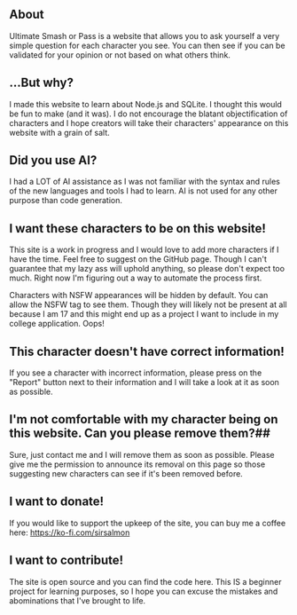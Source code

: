 ## About
Ultimate Smash or Pass is a website that allows you to ask yourself a very simple question for each character you see. You can then see if you can be validated for your opinion or not based on what others think.

## ...But why?
I made this website to learn about Node.js and SQLite. I thought this would be fun to make (and it was). I do not encourage the blatant objectification of characters and I hope creators will take their characters' appearance on this website with a grain of salt.

## Did you use AI?
I had a LOT of AI assistance as I was not familiar with the syntax and rules of the new languages and tools I had to learn. AI is not used for any other purpose than code generation.

## I want these characters to be on this website!
This site is a work in progress and I would love to add more characters if I have the time. Feel free to suggest on the GitHub page. Though I can't guarantee that my lazy ass will uphold anything, so please don't expect too much. Right now I'm figuring out a way to automate the process first.

Characters with NSFW appearances will be hidden by default. You can allow the NSFW tag to see them. Though they will likely not be present at all because I am 17 and this might end up as a project I want to include in my college application. Oops!

## This character doesn't have correct information!
If you see a character with incorrect information, please press on the "Report" button next to their information and I will take a look at it as soon as possible.

## I'm not comfortable with my character being on this website. Can you please remove them?##
Sure, just contact me and I will remove them as soon as possible. Please give me the permission to announce its removal on this page so those suggesting new characters can see if it's been removed before.

## I want to donate!
If you would like to support the upkeep of the site, you can buy me a coffee here: https://ko-fi.com/sirsalmon

## I want to contribute!
The site is open source and you can find the code here. This IS a beginner project for learning purposes, so I hope you can excuse the mistakes and abominations that I've brought to life.
